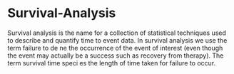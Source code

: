 # Survival-Analysis

Survival analysis is the name for a collection of statistical techniques used to describe and quantify time
 to event data. In survival analysis we use the term failure to de ne the occurrence of the event of interest
 (even though the event may actually be a success such as recovery from therapy). The term survival
 time speci es the length of time taken for failure to occur. 
